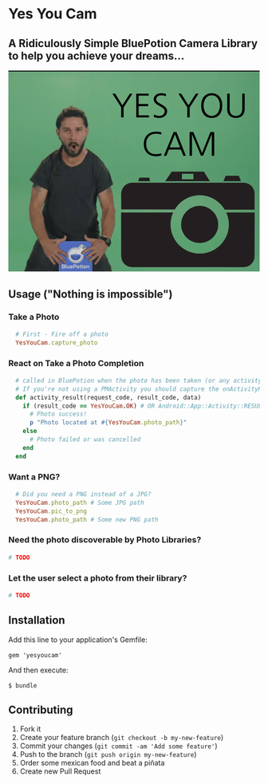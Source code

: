 # Yes You Cam
## A **Ridiculous**ly Simple BluePotion Camera Library to help you achieve your dreams...
![Don't Shia Way](_art/yyc.png)

## Usage ("Nothing is impossible")

### Take a Photo

```ruby
  # First - Fire off a photo
  YesYouCam.capture_photo
```

### React on Take a Photo Completion
```ruby
  # called in BluePotion when the photo has been taken (or any activity is completed actually)
  # If you're not using a PMActivity you should capture the onActivityResult method.
  def activity_result(request_code, result_code, data)
    if (result_code == YesYouCam.OK) # OR Android::App::Activity::RESULT_OK
      # Photo success!
      p "Photo located at #{YesYouCam.photo_path}"
    else
      # Photo failed or was cancelled
    end
  end
```

### Want a PNG?
```ruby
  # Did you need a PNG instead of a JPG?
  YesYouCam.photo_path # Some JPG path
  YesYouCam.pic_to_png
  YesYouCam.photo_path # Some new PNG path
```

### Need the photo discoverable by Photo Libraries?
```ruby
# TODO
```

### Let the user select a photo from their library?
```ruby
# TODO
```


## Installation

Add this line to your application's Gemfile:

    gem 'yesyoucam'

And then execute:

    $ bundle

## Contributing

1. Fork it
2. Create your feature branch (`git checkout -b my-new-feature`)
3. Commit your changes (`git commit -am 'Add some feature'`)
4. Push to the branch (`git push origin my-new-feature`)
5. Order some mexican food and beat a piñata
6. Create new Pull Request
